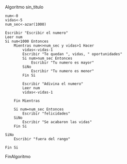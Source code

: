 Algoritmo sin_titulo
	
	num<-0
	vidas<-5
	num_sec<-azar(1000) 
	
	Escribir "Escribir el numero"
	Leer num
	Si num<1000 Entonces
		Mientras num<>num_sec y vidas>1 Hacer
			vidas<-vidas-1
			Escribir "Te quedan ", vidas, " oportunidades"
			Si num>num_sec Entonces
				Escribir "Tu numero es mayor"
			SiNo
				Escribir "Tu numero es menor"
			Fin Si
			
			Escribir "Adivina el numero"
			Leer num
			vidas<-vidas-1
			
		Fin Mientras
		
		Si num=num_sec Entonces
			Escribir "felicidades"
		SiNo
			Escribir "Se acabaron las vidas"
		Fin Si
		
	SiNo
		Escribir "fuera del rango"
		
	Fin Si
	

FinAlgoritmo
